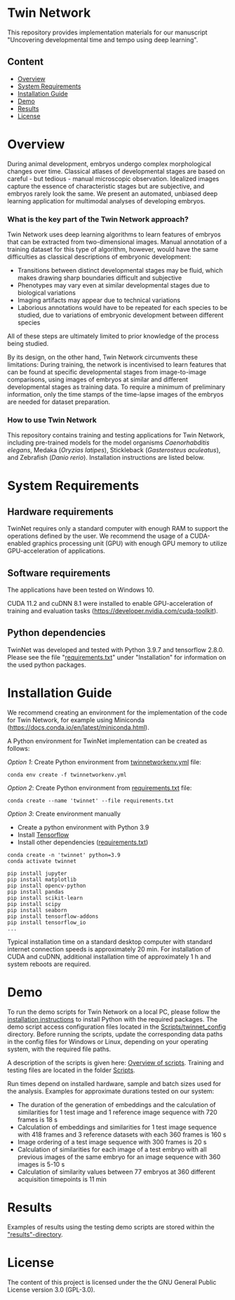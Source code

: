 # Twin Network
This repository provides implementation materials for our manuscript "Uncovering developmental time and tempo using deep learning".

## Content
- [Overview](https://github.com/mueller-lab/TwinNet#overview)
- [System Requirements](https://github.com/mueller-lab/TwinNet#system-requirements)
- [Installation Guide](https://github.com/mueller-lab/TwinNet#installation-guide)
- [Demo](https://github.com/mueller-lab/TwinNet#Demo)
- [Results](https://github.com/mueller-lab/TwinNet#Results)
- [License](https://github.com/mueller-lab/TwinNet#License)

# Overview
During animal development, embryos undergo complex morphological changes over time. Classical atlases of developmental stages are based on careful - but tedious - manual microscopic observation. Idealized images capture the essence of characteristic stages but are subjective, and embryos rarely look the same. We present an automated, unbiased deep learning application for multimodal analyses of developing embryos.

### What is the key part of the Twin Network approach?
Twin Network uses deep learning algorithms to learn features of embryos that can be extracted from two-dimensional images. Manual annotation of a training dataset for this type of algorithm, however, would have the same difficulties as classical descriptions of embryonic development:
- Transitions between distinct developmental stages may be fluid, which makes drawing sharp boundaries difficult and subjective
- Phenotypes may vary even at similar developmental stages due to biological variations
- Imaging artifacts may appear due to technical variations
- Laborious annotations would have to be repeated for each species to be studied, due to variations of embryonic development between different species

All of these steps are ultimately limited to prior knowledge of the process being studied.

By its design, on the other hand, Twin Network circumvents these limitations: During training, the network is incentivised to learn features that can be found at specific developmental stages from image-to-image comparisons, using images of embryos at similar and different developmental stages as training data. To require a minimum of preliminary information, only the time stamps of the time-lapse images of the embryos are needed for dataset preparation.

### How to use Twin Network
This repository contains training and testing applications for Twin Network, including pre-trained models for the model organisms _Caenorhabditis elegans_, Medaka (_Oryzias latipes_), Stickleback (_Gasterosteus aculeatus_), and Zebrafish (_Danio rerio_). Installation instructions are listed below.

# System Requirements
## Hardware requirements
TwinNet requires only a standard computer with enough RAM to support the operations defined by the user. We recommend the usage of a CUDA-enabled graphics processing unit (GPU) with enough GPU memory to utilize GPU-acceleration of applications.

## Software requirements
The applications have been tested on Windows 10.

CUDA 11.2 and cuDNN 8.1 were installed to enable GPU-acceleration of training and evaluation tasks (https://developer.nvidia.com/cuda-toolkit).

## Python dependencies
TwinNet was developed and tested with Python 3.9.7 and tensorflow 2.8.0. Please see the file "[requirements.txt](https://github.com/mueller-lab/TwinNet/blob/main/installation/requirements.txt)" under "Installation" for information on the used python packages.

# Installation Guide
We recommend creating an environment for the implementation of the code for Twin Network, for example using Miniconda (https://docs.conda.io/en/latest/miniconda.html).

A Python environment for TwinNet implementation can be created as follows:

*Option 1*: Create Python environment from [twinnetworkenv.yml](https://github.com/mueller-lab/TwinNet/blob/main/installation/twinnetworkenv.yml) file:
```
conda env create -f twinnetworkenv.yml
```

*Option 2*: Create Python environment from [requirements.txt](https://github.com/mueller-lab/TwinNet/blob/main/installation/requirements.txt) file:
```
conda create --name 'twinnet' --file requirements.txt
```

*Option 3*: Create environment manually
- Create a python environment with Python 3.9
- Install [Tensorflow](https://www.tensorflow.org/install/)
- Install other dependencies ([requirements.txt](https://github.com/mueller-lab/TwinNet/blob/main/installation/requirements.txt))

```
conda create -n 'twinnet' python=3.9 
conda activate twinnet

pip install jupyter
pip install matplotlib
pip install opencv-python
pip install pandas
pip install scikit-learn
pip install scipy
pip install seaborn
pip install tensorflow-addons
pip install tensorflow_io
...
```

Typical installation time on a standard desktop computer with standard internet connection speeds is approximately 20 min. For installation of CUDA and cuDNN, additional installation time of approximately 1 h and system reboots are required.

# Demo
To run the demo scripts for Twin Network on a local PC, please follow the [installation instructions](https://github.com/mueller-lab/TwinNet#installation-guide) to install Python with the required packages. The demo script access configuration files located in the [Scripts/twinnet_config](https://github.com/mueller-lab/TwinNet/tree/main/code/Scripts/twinnet_config) directory. Before running the scripts, update the corresponding data paths in the config files for Windows or Linux, depending on your operating system, with the required file paths.

A description of the scripts is given here: [Overview of scripts](https://github.com/mueller-lab/TwinNet/tree/main/code/Scripts/README.md). Training and testing files are located in the folder [Scripts](https://github.com/mueller-lab/TwinNet/tree/main/code/Scripts).

Run times depend on installed hardware, sample and batch sizes used for the analysis. Examples for approximate durations tested on our system:
- The duration of the generation of embeddings and the calculation of similarities for 1 test image and 1 reference image sequence with 720 frames is 18 s
- Calculation of embeddings and similarities for 1 test image sequence with 418 frames and 3 reference datasets with each 360 frames is 160 s
- Image ordering of a test image sequence with 300 frames is 20 s
- Calculation of similarities for each image of a test embryo with all previous images of the same embryo for an image sequence with 360 images is 5-10 s
- Calculation of similarity values between 77 embryos at 360 different acquisition timepoints is 11 min

# Results
Examples of results using the testing demo scripts are stored within the ["results"-directory](https://github.com/mueller-lab/TwinNet/tree/main/results).

# License
The content of this project is licensed under the the GNU General Public License version 3.0 (GPL-3.0).
